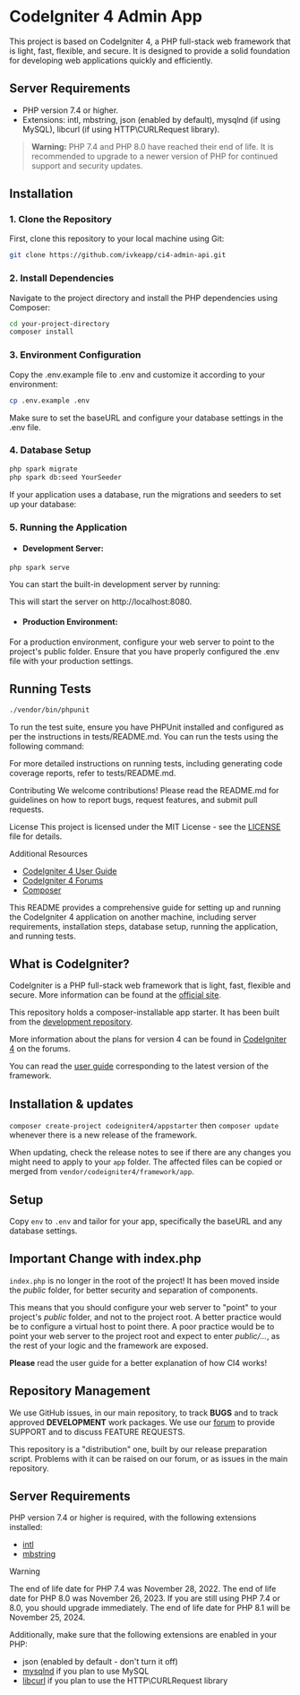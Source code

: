 # CodeIgniter 4 Admin App

This project is based on CodeIgniter 4, a PHP full-stack web framework that is light, fast, flexible, and secure. It is designed to provide a solid foundation for developing web applications quickly and efficiently.

## Server Requirements

- PHP version 7.4 or higher.
- Extensions: intl, mbstring, json (enabled by default), mysqlnd (if using MySQL), libcurl (if using HTTP\CURLRequest library).

> **Warning:** PHP 7.4 and PHP 8.0 have reached their end of life. It is recommended to upgrade to a newer version of PHP for continued support and security updates.

## Installation

### 1. **Clone the Repository**

   First, clone this repository to your local machine using Git:

   ```sh
   git clone https://github.com/ivkeapp/ci4-admin-api.git
   ```
### 2. **Install Dependencies**

Navigate to the project directory and install the PHP dependencies using Composer:
```sh
cd your-project-directory
composer install
```
### 3. **Environment Configuration**

Copy the .env.example file to .env and customize it according to your environment:
```sh
cp .env.example .env
```
Make sure to set the baseURL and configure your database settings in the .env file.

### 4. **Database Setup**

```sh
php spark migrate
php spark db:seed YourSeeder
```

If your application uses a database, run the migrations and seeders to set up your database:

### 5. **Running the Application**

- #### Development Server:
```
php spark serve
```
You can start the built-in development server by running:

This will start the server on http://localhost:8080.

- #### Production Environment:

For a production environment, configure your web server to point to the project's public folder. Ensure that you have properly configured the .env file with your production settings.

## Running Tests
```sh
./vendor/bin/phpunit
```
To run the test suite, ensure you have PHPUnit installed and configured as per the instructions in tests/README.md. You can run the tests using the following command:

For more detailed instructions on running tests, including generating code coverage reports, refer to tests/README.md.

Contributing
We welcome contributions! Please read the README.md for guidelines on how to report bugs, request features, and submit pull requests.

License
This project is licensed under the MIT License - see the [LICENSE](https://github.com/ivkeapp/ci4-admin-api?tab=MIT-1-ov-file) file for details.

Additional Resources
- [CodeIgniter 4 User Guide](https://codeigniter.com/user_guide/)
- [CodeIgniter 4 Forums](https://forum.codeigniter.com/)
- [Composer](https://getcomposer.org/)

This README provides a comprehensive guide for setting up and running the CodeIgniter 4 application on another machine, including server requirements, installation steps, database setup, running the application, and running tests.

## What is CodeIgniter?

CodeIgniter is a PHP full-stack web framework that is light, fast, flexible and secure.
More information can be found at the [official site](https://codeigniter.com).

This repository holds a composer-installable app starter.
It has been built from the
[development repository](https://github.com/codeigniter4/CodeIgniter4).

More information about the plans for version 4 can be found in [CodeIgniter 4](https://forum.codeigniter.com/forumdisplay.php?fid=28) on the forums.

You can read the [user guide](https://codeigniter.com/user_guide/)
corresponding to the latest version of the framework.

## Installation & updates

`composer create-project codeigniter4/appstarter` then `composer update` whenever
there is a new release of the framework.

When updating, check the release notes to see if there are any changes you might need to apply
to your `app` folder. The affected files can be copied or merged from
`vendor/codeigniter4/framework/app`.

## Setup

Copy `env` to `.env` and tailor for your app, specifically the baseURL
and any database settings.

## Important Change with index.php

`index.php` is no longer in the root of the project! It has been moved inside the *public* folder,
for better security and separation of components.

This means that you should configure your web server to "point" to your project's *public* folder, and
not to the project root. A better practice would be to configure a virtual host to point there. A poor practice would be to point your web server to the project root and expect to enter *public/...*, as the rest of your logic and the
framework are exposed.

**Please** read the user guide for a better explanation of how CI4 works!

## Repository Management

We use GitHub issues, in our main repository, to track **BUGS** and to track approved **DEVELOPMENT** work packages.
We use our [forum](http://forum.codeigniter.com) to provide SUPPORT and to discuss
FEATURE REQUESTS.

This repository is a "distribution" one, built by our release preparation script.
Problems with it can be raised on our forum, or as issues in the main repository.

## Server Requirements

PHP version 7.4 or higher is required, with the following extensions installed:

- [intl](http://php.net/manual/en/intl.requirements.php)
- [mbstring](http://php.net/manual/en/mbstring.installation.php)

> [!WARNING]
> The end of life date for PHP 7.4 was November 28, 2022.
> The end of life date for PHP 8.0 was November 26, 2023.
> If you are still using PHP 7.4 or 8.0, you should upgrade immediately.
> The end of life date for PHP 8.1 will be November 25, 2024.

Additionally, make sure that the following extensions are enabled in your PHP:

- json (enabled by default - don't turn it off)
- [mysqlnd](http://php.net/manual/en/mysqlnd.install.php) if you plan to use MySQL
- [libcurl](http://php.net/manual/en/curl.requirements.php) if you plan to use the HTTP\CURLRequest library
